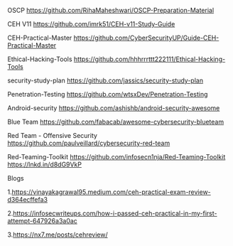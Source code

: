 OSCP 
https://github.com/RihaMaheshwari/OSCP-Preparation-Material 

CEH V11
https://github.com/imrk51/CEH-v11-Study-Guide 

CEH-Practical-Master
https://github.com/CyberSecurityUP/Guide-CEH-Practical-Master

Ethical-Hacking-Tools 
https://github.com/hhhrrrttt222111/Ethical-Hacking-Tools 

security-study-plan 
https://github.com/jassics/security-study-plan 

Penetration-Testing
https://github.com/wtsxDev/Penetration-Testing 

Android-security 
https://github.com/ashishb/android-security-awesome 

Blue Team 
https://github.com/fabacab/awesome-cybersecurity-blueteam 

Red Team - 
Offensive Security 
https://github.com/paulveillard/cybersecurity-red-team

Red-Teaming-Toolkit
https://github.com/infosecn1nja/Red-Teaming-Toolkit https://lnkd.in/d8dG9VkP

Blogs

1.https://vinayakagrawal95.medium.com/ceh-practical-exam-review-d364ecffefa3

2.https://infosecwriteups.com/how-i-passed-ceh-practical-in-my-first-attempt-647926a3a0ac

3.https://nx7.me/posts/cehreview/






